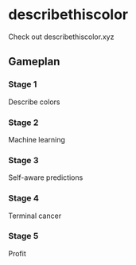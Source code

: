 # describethiscolor
Check out describethiscolor.xyz

## Gameplan
### Stage 1
Describe colors

### Stage 2
Machine learning

### Stage 3
Self-aware predictions

### Stage 4
Terminal cancer

### Stage 5
Profit